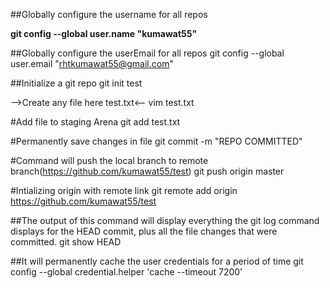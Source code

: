 ##Globally configure the username for all repos

**git config --global user.name "kumawat55"**


##Globally configure the userEmail for all repos
git config --global user.email "rhtkumawat55@gmail.com"

##Initialize a git repo
git init test

-->Create any file here test.txt<--
vim test.txt

#Add file to staging Arena
git add test.txt

#Permanently save changes in file
git commit -m "REPO COMMITTED"

#Command will push the local branch to remote branch(https://github.com/kumawat55/test)
git push origin master

#Intializing origin with remote link
git remote add origin https://github.com/kumawat55/test

##The output of this command will display everything the git log command displays for the HEAD commit, 
plus all the file changes that were committed.
git show HEAD

##It will permanently cache the user credentials for a period of time
git config --global credential.helper 'cache --timeout 7200'

